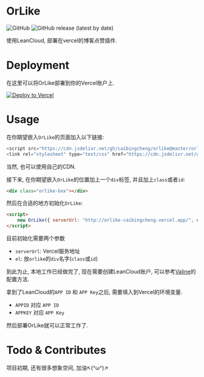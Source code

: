 # OrLike

![GitHub](https://img.shields.io/github/license/caibingcheng/orlike)
![GitHub release (latest by date)](https://img.shields.io/github/release/caibingcheng/orlike)

使用LeanCloud, 部署在vercel的博客点赞插件.

# Deployment

在这里可以将OrLike部署到你的Vercel账户上.

[![Deploy to Vercel](https://camo.githubusercontent.com/f209ca5cc3af7dd930b6bfc55b3d7b6a5fde1aff/68747470733a2f2f76657263656c2e636f6d2f627574746f6e)](https://vercel.com/import/project?template=https://github.com/caibingcheng/orlike)


# Usage

在你期望嵌入```OrLike```的页面加入以下链接:
```JavaScript
<script src="https://cdn.jsdelivr.net/gh/caibingcheng/orlike@master/orlike.js"></script>
<link rel="stylesheet" type="text/css" href="https://cdn.jsdelivr.net/gh/caibingcheng/orlike@master/orlike.css">
```
当然, 也可以使用自己的CDN.

接下来, 在你期望嵌入```OrLike```的位置加上一个```div```标签, 并且加上```class```或者```id```:
```HTML
<div class="orlike-box"></div>
```

然后在合适的地方初始化```OrLike```:
```HTML
<script>
    new OrLike({ serverUrl: "http://orlike-caibingcheng.vercel.app/", el: ".orlike-box" });
</script>
```

目前初始化需要两个参数
- ```serverUrl```: Vercel服务地址
- ```el```: 放```orlike```的```div```名字(```class```或```id```)

到此为止, 本地工作已经做完了, 现在需要创建LeanCloud账户, 可以参考[Valine](https://valine.js.org/quickstart.html)的配置方法.

拿到了LeanCloud的```APP ID``` 和 ```APP Key```之后, 需要填入到Vercel的环境变量.

- ```APPID``` 对应 ```APP ID```
- ```APPKEY``` 对应 ```APP Key```

然后部署OrLike就可以正常工作了.

# Todo & Contributes
项目初期, 还有很多想象空间, 加油↖(^ω^)↗
